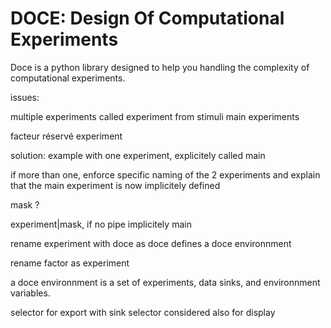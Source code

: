 # DOCE: Design Of Computational Experiments
Doce is a python library designed to help you handling the complexity of computational experiments.

issues:

multiple experiments
  called experiment from stimuli
  main experiments

  facteur réservé experiment

solution:
  example with one experiment, explicitely called main

  if more than one, enforce specific naming of the 2 experiments and explain that the main experiment is now implicitely defined

  mask ?

  experiment|mask, if no pipe implicitely main

rename experiment with doce as doce defines a doce environnment

rename factor as experiment

a doce environnment is a set of experiments, data sinks, and environnment variables.

selector for export with sink selector considered also for display
